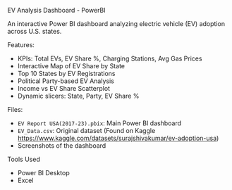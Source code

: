 EV Analysis Dashboard - PowerBI

An interactive Power BI dashboard analyzing electric vehicle (EV) adoption across U.S. states.

Features:
- KPIs: Total EVs, EV Share %, Charging Stations, Avg Gas Prices
- Interactive Map of EV Share by State
- Top 10 States by EV Registrations
- Political Party-based EV Analysis
- Income vs EV Share Scatterplot
- Dynamic slicers: State, Party, EV Share %

Files:
- `EV Report USA(2017-23).pbix`: Main Power BI dashboard
- `EV_Data.csv`: Original dataset (Found on Kaggle https://www.kaggle.com/datasets/surajshivakumar/ev-adoption-usa)
- Screenshots of the dashboard 

Tools Used
- Power BI Desktop
- Excel 

